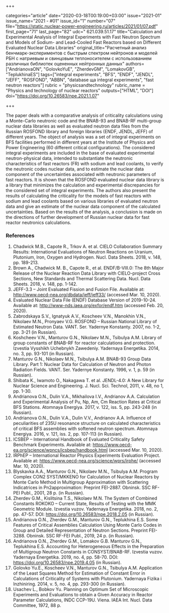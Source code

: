 +++

categories="article"
date="2020-03-18T00:19:00+03:00"
issue="2021-01"
issue_name="2021 - #01"
issue_id="1"
number="07"
file="https://static.nuclear-power-engineering.ru/articles/2021/01/07.pdf"
first_page="71"
last_page="82"
udc=" 621.039.51.17"
title="Calculation and Experimental Analysis of Integral Experiments with Fast Neutron Spectrum and Models of Sodium- and Lead-Cooled Fast Reactors based on Different Evaluated Nuclear Data Libraries"
original_title="Расчетный анализ бенчмарк-экспериментов с быстрым спектром нейтронов и моделей РБН с натриевым и свинцовым теплоносителем с использованием различных библиотек оцененных нейтронных данных"
authors=["AndrianovaON", "GolovkoYuE", "ZherdevGM", "LomakovGB", "TeplukhinaES"]
tags=["integral experiments", "BFS", "ENDF", "JENDL", "JEFF", "ROSFOND", "ABBN", "database ща integral experiments", "fast neutron reactors"]
rubric = "physicsandtechnology"
rubric_name = "Physics and technology of nuclear reactors"
outputs=["HTML", "DOI"]
doi="https://doi.org/10.26583/npe.2021.1.07"

+++

The paper deals with a comparative analysis of criticality calculations using a Monte-Carlo neutronic code and the BNAB-93 and BNAB-RF multi-group nuclear data libraries as well as evaluated neutron data files from the Russian ROSFOND library and foreign libraries (ENDF, JENDL, JEFF) of different years. The object of analysis was a set of integral experiments on BFS facilities performed in different years at the Institute of Physics and Power Engineering (60 different critical configurations). The considered integral experiments are included in the base of evaluated experimental neutron-physical data, intended to substantiate the neutronic characteristics of fast reactors (FR) with sodium and lead coolants, to verify the neutronic codes nuclear data, and to estimate the nuclear data component of the uncertainties associated with neutronic parameters of fast reactors. It is shown that the ROSFOND evaluated nuclear data library is a library that minimizes the calculation and experimental discrepancies for the considered set of integral experiments. The authors also present the results of calculating the criticality for the models of fast reactors with sodium and lead coolants based on various libraries of evaluated neutron data and give an estimate of the nuclear data component of the calculated uncertainties. Based on the results of the analysis, a conclusion is made on the directions of further development of Russian nuclear data for fast reactor neutronics calculations.

### References

1. Chadwick M.B., Capote R., Trkov A. et al. CIELO Collaboration Summary Results: International Evaluations of Neutron Reactions on Uranium, Plutonium, Iron, Oxygen and Hydrogen. Nucl. Data Sheets. 2018, v. 148, pp. 189-213.
2. Brown A., Chadwick M. B., Capote R., et al. ENDF/B-VIII.0: The 8th Major Release of the Nuclear Reaction Data Library with CIELO-project Cross Sections, New Standards and Thermal Scattering Data. Nucl. Data Sheets. 2018, v. 148, pp. 1-142.
3. JEFF-3.3 – Joint Evaluated Fission and Fusion File. Available at: http://www.oecd-nea.org/dbdata/jeff/jeff33/ (accessed Mar. 10, 2020).
4. Evaluated Nuclear Data File (ENDF) Database Version of 2019-10-24. Available at: http://www-nds.iaea.org/exfor/endf.htm (accessed Feb. 20, 2020).
5. Zabrodskaya S.V., Ignatyuk A.V., Koscheev V.N., Manokhin V.N., Nikolaev M.N., Pronyaev V.G. ROSFOND – Russian National Library of Estimated Neutron Data. VANT. Ser. Yadernye Konstanty. 2007, no. 1-2, pp. 3-21 (in Russian).
6. Koshcheev V.N., Manturov G.N., Nikolaev M.N., Tsibulya A.M. Library of group constants of BNAB-RF for reactor calculations and protection. Izvestia Vysshikh Uchebnykh Zawedeniy. Yadernaya Energetika. 2014, no. 3, pp. 93-101 (in Russian).
7. Manturov G.N., Nikolaev M.N., Tsibulya A.M. BNAB-93 Group Data Library. Part 1: Nuclear Data for Calculation of Neutron and Photon Radiation Fields. VANT. Ser. Yadernye Konstanty. 1996, v. 1, p. 59 (in Russian).
8. Shibata K., Iwamoto O., Nakagawa T. et al. JENDL-4.0: A New Library for Nuclear Science and Engineering. J. Nucl. Sci. Technol, 2011, v. 48, no 1, pp. 1-30.
9. Andrianova O.N., Dulin V.A., Mikhailova I.V., Andrianov A.A. Calculation and Experimental Analysis of Pu, Np, Am, Cm Reaction Rates at Critical BFS Stations. Atomnaya Energiya. 2017, v. 122, iss. 5, pp. 243-248 (in Russian).
10. Andrianova O.N., Dulin V.A., Dulin V.V., Andrianov A.A. Influence of peculiarities of 235U resonance structure on calculated characteristics of critical BFS assemblies with softened neutron spectrum. Atomnaya Energiya. 2016, v. 121, iss. 2, pp. 107-113 (in Russian).
11. ICSBEP – International Handbook of Evaluated Criticality Safety Benchmark Experiments. Available at: https://www.oecd-ea.org/science/wpncs/icsbep/handbook.html (accessed Mar. 10, 2020).
12. IRPhEP – International Reactor Physics Experiments Evaluation Project. Available at: https://www.oecd-nea.org/science/wprs/irphe/ (accessed Mar. 10, 2020).
13. Blyskavka A.A., Manturov G.N., Nikolaev M.N., Tsibulya A.M. Program Complex CON2 SYST/MKKENO for Calculation of Nuclear Reactors by Monte Carlo Method in Multigroup Approximation with Scattering Indicatrices in Pn2approximation: Preprint FEI-2887. Obninsk. SSC RF-PEI Publ., 2001, 28 p. (in Russian).
14. Zherdev G.M., Kislitsina T.S., Nikolaev M.N. The System of Combined Constants ROKOKO – Current State, Results of Testing with the MMK Geometric Module. Izvestia vuzov. Yadernaya Energetika. 2018, no. 2, pp. 47-57. DOI: https://doi.org/10.26583/npe.2018.2.05 (in Russian).
15. Andrianova O.N., Zherdev G.M., Manturov G.N., Teplukhina E.S. Some Features of Critical Assemblies Calculation Using Monte Carlo Codes in Group and Detailed Representation of Neutron Sections. Preprint FEI-3288. Obninsk. SSC RF-FEI Publ., 2019, 24 p. (in Russian).
16. Andrianova O.N., Zherdev G.M., Lomakov G.B. Manturov G.N., Teplukhina E.S. Accounting for Heterogeneous Effects in the Preparation of Multigroup Neutron Constants in CONSYST/BNAB-RF. Izvestia vuzov. Yadernaya Energetika. 2019, no. 4, pp. 58-70. DOI: https://doi.org/10.26583/npe.2019.4.05 (in Russian).
17. Golovko Yu.E., Koscheev V.N., Manturov G.N., Tsibulya A.M. Application of the Least Squares Method for Estimation of Constant Error in Calculations of Criticality of Systems with Plutonium. Yadernaya Fizika i Inzhiniring. 2014, v. 5, no. 4, pp. 293-300 (in Russian).
18. Usachev L., Bobkov Yu. Planning on Optimum Set of Microscopic Experiments and Evaluations to obtain a Given Accuracy in Reactor Parameter Calculations, INDC CCP-19U. Viena. IAEA Int. Nucl. Data Committee, 1972, 88 p.